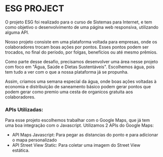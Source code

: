 # ESG PROJECT

O projeto ESG foi realizado para o curso de Sistemas para Internet, e tem como objetivo o desenvolvimento de uma página web responsiva, utilizando alguma API.

Nosso projeto consiste em uma plataforma voltada para empresas, onde os colaboradores trocam boas ações por pontos. Esses pontos podem ser trocados, no final do período, por folgas, benefícios ou até mesmo prêmios.

Como parte desse desafio, precisamos desenvolver uma área nesse projeto com foco em "Água, Saúde e Dietas Sustentáveis". Escolhemos água, pois tem tudo a ver com o que a nossa plataforma já se propunha. 

Assim, criamos uma semana especial da água, onde boas ações voltadas à economia e distribuição de saneamento básico podem gerar pontos que podem gerar como premio uma cesta de organicos gratuita aos colaboradores.

### APIs Utilizadas:
Para esse projeto escolhemos trabalhar com o Google Maps, que já tem uma boa integração com o Javascript.
Utilizamos 2 APIs do Google Maps:
- API Maps Javascript: Para pegar as distancias do ponto e para adicionar o mapa personalizado
- API Street View Static: Para coletar uma imagem do Street View estática.
